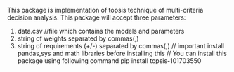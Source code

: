 This package is implementation of topsis technique of multi-criteria decision analysis.
This package will accept three parameters:
1. data.csv //file which contains the models and parameters
2. string of weights separated by commas(,)
3. string of requirements (+/-) separated by commas(,)
// important
install pandas,sys and math libraries before installing this
//
You can install this package using following command
pip install topsis-101703550
